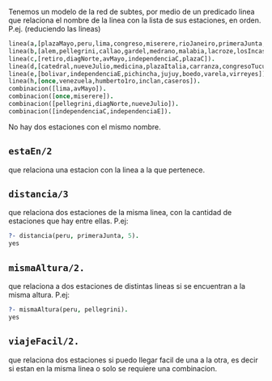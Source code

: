 Tenemos un modelo de la red de subtes, por medio de un predicado linea que relaciona el nombre de la linea 
con la lista de sus estaciones, en orden. P.ej. (reduciendo las lineas)


```prolog
linea(a,[plazaMayo,peru,lima,congreso,miserere,rioJaneiro,primeraJunta,nazca]).
linea(b,[alem,pellegrini,callao,gardel,medrano,malabia,lacroze,losIncas,urquiza]).
linea(c,[retiro,diagNorte,avMayo,independenciaC,plazaC]).
linea(d,[catedral,nueveJulio,medicina,plazaItalia,carranza,congresoTucuman]).
linea(e,[bolivar,independenciaE,pichincha,jujuy,boedo,varela,virreyes]).
linea(h,[once,venezuela,humberto1ro,inclan,caseros]).
combinacion([lima,avMayo]).
combinacion([once,miserere]).
combinacion([pellegrini,diagNorte,nueveJulio]).
combinacion([independenciaC,independenciaE]).
```

No hay dos estaciones con el mismo nombre.

## `estaEn/2`

que relaciona una estacion con la linea a la que pertenece. 


## `distancia/3`

 que relaciona dos estaciones de la misma linea, con la cantidad de estaciones que hay entre ellas. P.ej:

 ```prolog
 ?- distancia(peru, primeraJunta, 5).
 yes
 ```


## `mismaAltura/2.`
que relaciona a dos estaciones de distintas lineas si se encuentran a la misma altura. P.ej:
 
 ```prolog
 ?- mismaAltura(peru, pellegrini).
 yes
 ```

## `viajeFacil/2.`
que relaciona dos estaciones si puedo llegar facil de una a la otra, es decir si estan en la misma linea o solo se requiere una combinacion.
